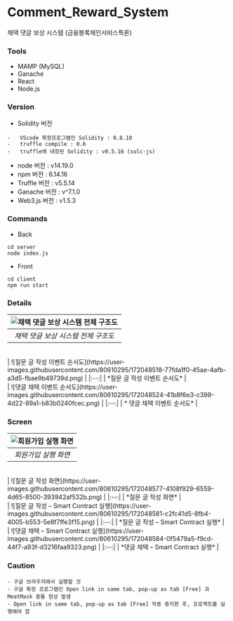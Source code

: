 # Comment_Reward_System
채택 댓글 보상 시스템 (금융블록체인서비스특론)

### Tools
- MAMP (MySQL)
- Ganache
- React
- Node.js

### Version
- Solidity 버전
```
-	VScode 확장프로그램인 Solidity : 0.8.10
-	truffle compile : 0.6
-	truffle에 내장된 Solidity : v0.5.16 (solc-js)
```
- node 버전 : v14.19.0
- npm 버전 : 6.14.16
- Truffle 버전 : v5.5.14
- Ganache 버전 : v^7.1.0
- Web3.js 버전 : v1.5.3

### Commands
- Back
```
cd server
node index.js
```

- Front
```
cd client
npm run start
```

### Details
| ![채택 댓글 보상 시스템 전체 구조도](https://user-images.githubusercontent.com/80610295/172048508-6c3fa778-49af-41ae-abcc-80b3d44efb0a.png) | 
|:--:| 
| *채택 댓글 보상 시스템 전체 구조도* |
<br />
| ![질문 글 작성 이벤트 순서도](https://user-images.githubusercontent.com/80610295/172048518-77fda1f0-45ae-4afb-a3d5-fbae9b49739d.png) | 
|:--:| 
| *질문 글 작성 이벤트 순서도* |
<br />
| ![댓글 채택 이벤트 순서도](https://user-images.githubusercontent.com/80610295/172048524-41b8f6e3-c399-4d22-89a1-b83b0240fcec.png) | 
|:--:| 
| * 댓글 채택 이벤트 순서도* |


### Screen

| ![회원가입 실행 화면](https://user-images.githubusercontent.com/80610295/172048574-9c582d4a-fbe3-4644-88fc-fe649d99157b.png) | 
|:--:| 
| *회원가입 실행 화면* |
<br />
| ![질문 글 작성 화면](https://user-images.githubusercontent.com/80610295/172048577-4108f929-6559-4d65-8500-393942af532b.png) | 
|:--:| 
| *질문 글 작성 화면* |
<br />
| ![질문 글 작성 – Smart Contract 실행](https://user-images.githubusercontent.com/80610295/172048581-c2fc41d5-8fb4-4005-b553-5e8f7ffe3f15.png) | 
|:--:| 
| *질문 글 작성 – Smart Contract 실행* |
<br />
| ![댓글 채택 – Smart Contract 실행](https://user-images.githubusercontent.com/80610295/172048584-0f5479a5-f9cd-44f7-a93f-d3216faa9323.png) | 
|:--:| 
| *댓글 채택 – Smart Contract 실행* |


### Caution
```
- 구글 브라우저에서 실행할 것
- 구글 확장 프로그램인 Open link in same tab, pop-up as tab [Free] 과 MeatMask 충돌 현상 발생
- Open link in same tab, pop-up as tab [Free] 작동 중지한 후, 프로젝트를 실행해야 함
```


